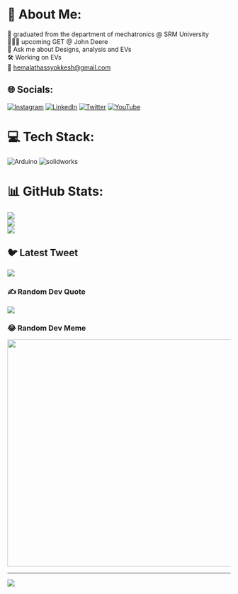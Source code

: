 # 💫 About Me:
📖 graduated from the department of mechatronics @ SRM University<br>👨🏻‍💻 upcoming GET @ John Deere <br>🦾 Ask me about Designs, analysis and EVs<br>🛠️ Working on EVs<br>📩 hemalathassyokkesh@gmail.com<br>


## 🌐 Socials:
[![Instagram](https://img.shields.io/badge/Instagram-%23E4405F.svg?logo=Instagram&logoColor=white)](https://instagram.com/https://www.instagram.com/yokkesh_saravanan/) 
[![LinkedIn](https://img.shields.io/badge/LinkedIn-%230077B5.svg?logo=linkedin&logoColor=white)](linkedin.com/in/yokkesh-saravanan-436b3a203)
[![Twitter](https://img.shields.io/badge/Twitter-%231DA1F2.svg?logo=Twitter&logoColor=white)](https://twitter.com/https://twitter.com/Yokkesh7) 
[![YouTube](https://img.shields.io/badge/YouTube-%23FF0000.svg?logo=YouTube&logoColor=white)](https://youtube.com/@UCT3NDEPmLCmXL3o_ahdrBvQ) 

# 💻 Tech Stack:
![Arduino](https://img.shields.io/badge/-Arduino-00979D?style=for-the-badge&logo=Arduino&logoColor=white)
![solidworks](https://www.pngwing.com/en/free-png-nmikn?style=for-the-badge&logo=Arduino&logoColor=white)
# 📊 GitHub Stats:
![](https://github-readme-stats.vercel.app/api?username=yokkesh&theme=merko&hide_border=false&include_all_commits=true&count_private=true)<br/>
![](https://github-readme-streak-stats.herokuapp.com/?user=yokkesh&theme=merko&hide_border=false)<br/>
![](https://github-readme-stats.vercel.app/api/top-langs/?username=yokkesh&theme=merko&hide_border=false&include_all_commits=true&count_private=true&layout=compact)

## 🐦 Latest Tweet
[![](https://gtce.itsvg.in/api?username=https://twitter.com/Yokkesh7)](https://github.com/VishwaGauravIn/github-twitter-card-embed)

### ✍️ Random Dev Quote
![](https://quotes-github-readme.vercel.app/api?type=vetical&theme=tokyonight)

### 😂 Random Dev Meme
<img src="https://rm.up.railway.app/" width="512px"/>

---
[![](https://visitcount.itsvg.in/api?id=yokkesh&icon=5&color=0)](https://visitcount.itsvg.in)

<!-- Proudly created with GPRM ( https://gprm.itsvg.in ) -->
